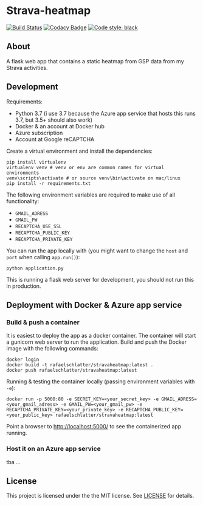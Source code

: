 # Strava-heatmap
[![Build Status](https://dev.azure.com/rafaelschlatter/strava-heatmap/_apis/build/status/rafaelschlatter.strava-heatmap?branchName=master)](https://dev.azure.com/rafaelschlatter/strava-heatmap/_build/latest?definitionId=17&branchName=master)
[![Codacy Badge](https://api.codacy.com/project/badge/Grade/d8aa61d5c6bd469a9e05073088d998d3)](https://www.codacy.com?utm_source=github.com&amp;utm_medium=referral&amp;utm_content=rafaelschlatter/strava-heatmap&amp;utm_campaign=Badge_Grade)
[![Code style: black](https://img.shields.io/badge/code%20style-black-000000.svg)](https://github.com/psf/black)

## About
A flask web app that contains a static heatmap from GSP data from my Strava activities.

## Development
Requirements:
- Python 3.7 (i use 3.7 because the Azure app service that hosts this runs 3.7, but 3.5+ should also work)
- Docker & an account at Docker hub
- Azure subscription
- Account at Google reCAPTCHA

Create a virtual environment and install the dependencies:
````
pip install virtualenv
virtualenv venv # venv or env are common names for virtual environments
venv\scripts\activate # or source venv\bin\activate on mac/linux
pip install -r requirements.txt
````

The following environment variables are required to make use of all functionality:
- `GMAIL_ADRESS`
- `GMAIL_PW`
- `RECAPTCHA_USE_SSL`
- `RECAPTCHA_PUBLIC_KEY`
- `RECAPTCHA_PRIVATE_KEY`

You can run the app locally with (you might want to change the `host` and `port` when calling `app.run()`):
````
python application.py
````
This is running a flask web server for development, you should not run this in production. 


## Deployment with Docker & Azure app service
### Build & push a container
It is easiest to deploy the app as a docker container. The container will start a gunicorn web server to run the application. Build and push the Docker image with the following commands:
````
docker login
docker build -t rafaelschlatter/stravaheatmap:latest .
docker push rafaelschlatter/stravaheatmap:latest
````

Running & testing the container locally (passing environment variables with `-e`):
````
docker run -p 5000:80 -e SECRET_KEY=<your_secret_key> -e GMAIL_ADRESS=<your_gmail_adress> -e GMAIL_PW=<your_gmail_pw> -e RECAPTCHA_PRIVATE_KEY=<your_private_key> -e RECAPTCHA_PUBLIC_KEY=<your_public_key> rafaelschlatter/stravaheatmap:latest
````

Point a browser to <http://localhost:5000/> to see the containerized app running.

### Host it on an Azure app service
tba ...

## License
This project is licensed under the the MIT license. See [LICENSE](LICENSE.txt) for details.